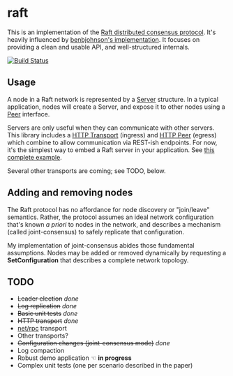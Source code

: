 # raft

This is an implementation of the [Raft distributed consensus protocol][paper].
It's heavily influenced by [benbjohnson's implementation][goraft].
It focuses on providing a clean and usable API, and well-structured internals.

[![Build Status][buildimg]][buildurl]

[paper]: https://ramcloud.stanford.edu/wiki/download/attachments/11370504/raft.pdf
[goraft]: https://github.com/benbjohnson/go-raft
[buildimg]: https://secure.travis-ci.org/peterbourgon/raft.png
[buildurl]: http://www.travis-ci.org/peterbourgon/raft

## Usage

A node in a Raft network is represented by a [Server][server] structure. In a
typical application, nodes will create a Server, and expose it to other nodes
using a [Peer][peer] interface.

[server]: http://godoc.org/github.com/peterbourgon/raft#Server
[peer]: http://godoc.org/github.com/peterbourgon/raft#Peer

Servers are only useful when they can communicate with other servers. This
library includes a [HTTP Transport][httpt] (ingress) and [HTTP Peer][httpp]
(egress) which combine to allow communication via REST-ish endpoints. For now,
it's the simplest way to embed a Raft server in your application. See [this
complete example][example-http].

[httpt]: http://godoc.org/github.com/peterbourgon/raft#HTTPTransport
[httpp]: http://godoc.org/github.com/peterbourgon/raft#NewHTTPPeer
[example-http]: http://godoc.org/github.com/peterbourgon/raft#_example_NewServer--HTTP

Several other transports are coming; see TODO, below.


## Adding and removing nodes

The Raft protocol has no affordance for node discovery or "join/leave"
semantics. Rather, the protocol assumes an ideal network configuration that's
known _a priori_ to nodes in the network, and describes a mechanism (called
joint-consensus) to safely replicate that configuration.

My implementation of joint-consensus abides those fundamental assumptions. Nodes
may be added or removed dynamically by requesting a **SetConfiguration** that
describes a complete network topology.


## TODO

* ~~Leader election~~ _done_
* ~~Log replication~~ _done_
* ~~Basic unit tests~~ _done_
* ~~HTTP transport~~ _done_
* [net/rpc][netrpc] transport
* Other transports?
* ~~Configuration changes (joint-consensus mode)~~ _done_
* Log compaction
* Robust demo application ☜ **in progress**
* Complex unit tests (one per scenario described in the paper)

[netrpc]: http://golang.org/pkg/net/rpc

